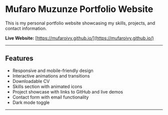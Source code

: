 #  Mufaro Muzunze Portfolio Website

This is my personal portfolio website showcasing my skills, projects, and contact information.

 **Live Website:** [https://mufaroivy.github.io/](https://mufaroivy.github.io/)

---

##  Features

- Responsive and mobile-friendly design
- Interactive animations and transitions
- Downloadable CV
- Skills section with animated icons
- Project showcase with links to GitHub and live demos
- Contact form with email functionality
- Dark mode toggle

---

## 

